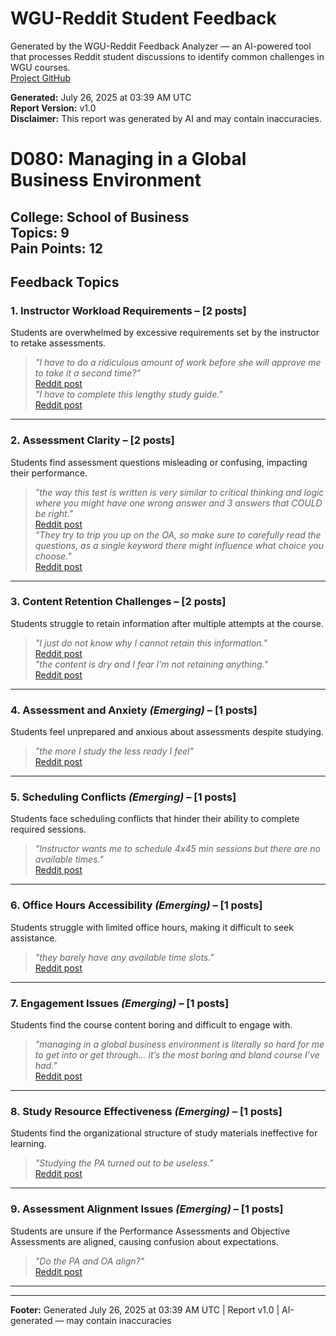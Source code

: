 # WGU-Reddit Student Feedback

Generated by the WGU-Reddit Feedback Analyzer — an AI-powered tool that processes Reddit student discussions to identify common challenges in WGU courses.  
[Project GitHub](https://wgudataninja.github.io/wgu-reddit-monitoring-pipeline/)

**Generated:** July 26, 2025 at 03:39 AM UTC  
**Report Version:** v1.0  
**Disclaimer:** This report was generated by AI and may contain inaccuracies.  
# D080: Managing in a Global Business Environment
**College:** School of Business  
**Topics:** 9  
**Pain Points:** 12  
---
## Feedback Topics
### 1. Instructor Workload Requirements – [2 posts]
Students are overwhelmed by excessive requirements set by the instructor to retake assessments.  
> _"I have to do a ridiculous amount of work before she will approve me to take it a second time?"_  
> [Reddit post](https://reddit.com/comments/1kfs8jd)  
> _"I have to complete this lengthy study guide."_  
> [Reddit post](https://reddit.com/comments/1l8asql)  
---
### 2. Assessment Clarity – [2 posts]
Students find assessment questions misleading or confusing, impacting their performance.  
> _"the way this test is written is very similar to critical thinking and logic where you might have one wrong answer and 3 answers that COULD be right."_  
> [Reddit post](https://reddit.com/comments/1lxpfbj)  
> _"They try to trip you up on the OA, so make sure to carefully read the questions, as a single keyword there might influence what choice you choose."_  
> [Reddit post](https://reddit.com/comments/1lhctl0)  
---
### 3. Content Retention Challenges – [2 posts]
Students struggle to retain information after multiple attempts at the course.  
> _"I just do not know why I cannot retain this information."_  
> [Reddit post](https://reddit.com/comments/1l5y40o)  
> _"the content is dry and I fear I’m not retaining anything."_  
> [Reddit post](https://reddit.com/comments/1m7gqh3)  
---
### 4. Assessment and Anxiety _(Emerging)_ – [1 posts]
Students feel unprepared and anxious about assessments despite studying.  
> _"the more I study the less ready I feel"_  
> [Reddit post](https://reddit.com/comments/1k0yej3)  
---
### 5. Scheduling Conflicts _(Emerging)_ – [1 posts]
Students face scheduling conflicts that hinder their ability to complete required sessions.  
> _"Instructor wants me to schedule 4x45 min sessions but there are no available times."_  
> [Reddit post](https://reddit.com/comments/1l8dl83)  
---
### 6. Office Hours Accessibility _(Emerging)_ – [1 posts]
Students struggle with limited office hours, making it difficult to seek assistance.  
> _"they barely have any available time slots."_  
> [Reddit post](https://reddit.com/comments/1l8asql)  
---
### 7. Engagement Issues _(Emerging)_ – [1 posts]
Students find the course content boring and difficult to engage with.  
> _"managing in a global business environment is literally so hard for me to get into or get through... it’s the most boring and bland course I’ve had."_  
> [Reddit post](https://reddit.com/comments/1lnqjlm)  
---
### 8. Study Resource Effectiveness _(Emerging)_ – [1 posts]
Students find the organizational structure of study materials ineffective for learning.  
> _"Studying the PA turned out to be useless."_  
> [Reddit post](https://reddit.com/comments/1m3l0he)  
---
### 9. Assessment Alignment Issues _(Emerging)_ – [1 posts]
Students are unsure if the Performance Assessments and Objective Assessments are aligned, causing confusion about expectations.  
> _"Do the PA and OA align?"_  
> [Reddit post](https://reddit.com/comments/1m7gqh3)  
---
---
**Footer:** Generated July 26, 2025 at 03:39 AM UTC | Report v1.0 | AI-generated — may contain inaccuracies  